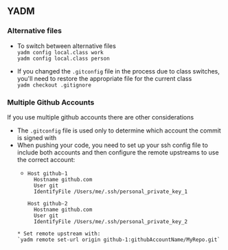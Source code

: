 ## YADM

### Alternative files
* To switch between alternative files  
`yadm config local.class work`  
`yadm config local.class person`  

* If you changed the `.gitconfig` file in the process due to class switches, you'll need to restore the appropriate file for the current class  
`yadm checkout .gitignore`


### Multiple Github Accounts
If you use multiple github accounts there are other considerations
  * The `.gitconfig` file is used only to determine which account the commit is signed with
  * When pushing your code, you need to set up your ssh config file to include both accounts and then configure the remote upstreams to use the correct account:
    * ```
      Host github-1
        Hostname github.com
        User git
        IdentifyFile /Users/me/.ssh/personal_private_key_1

      Host github-2
        Hostname github.com
        User git
        IdentifyFile /Users/me/.ssh/personal_private_key_2
    ```
    * Set remote upstream with:  
    `yadm remote set-url origin github-1:githubAccountName/MyRepo.git`
